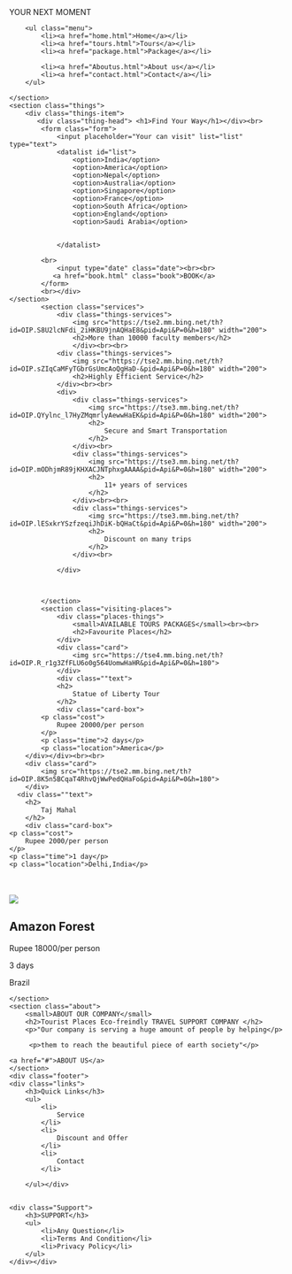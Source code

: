 <!DOCTYPE html>
<html lang="en">
<head>
    <meta charset="UTF-8">
    <meta name="viewport" content="width=device-width, initial-scale=1.0">
    <title>Document</title>
    <link rel="stylesheet" href="styles.css">

</head>

<body>
    <section class="navbar">
        <div class="logo">YOUR NEXT MOMENT</div>
        
        <ul class="menu">
            <li><a href="home.html">Home</a></li>
            <li><a href="tours.html">Tours</a></li>
            <li><a href="package.html">Package</a></li>
        
            <li><a href="Aboutus.html">About us</a></li>
            <li><a href="contact.html">Contact</a></li>
        </ul>
        
    </section>
    <section class="things">
        <div class="things-item">
           <div class="thing-head"> <h1>Find Your Way</h1></div><br>
            <form class="form">
                <input placeholder="Your can visit" list="list" type="text">
                <datalist id="list">
                    <option>India</option>
                    <option>America</option>
                    <option>Nepal</option>
                    <option>Australia</option>
                    <option>Singapore</option>
                    <option>France</option>
                    <option>South Africa</option>
                    <option>England</option>
                    <option>Saudi Arabia</option>
                
                
                </datalist>
                
            <br>
                <input type="date" class="date"><br><br>
               <a href="book.html" class="book">BOOK</a>
            </form>
            <br></div>
    </section>
            <section class="services">
                <div class="things-services">
                    <img src="https://tse2.mm.bing.net/th?id=OIP.S8U2lcNFdi_2iHKBU9jnAQHaE8&pid=Api&P=0&h=180" width="200">
                    <h2>More than 10000 faculty members</h2>
                    </div><br><br>
                <div class="things-services">
                    <img src="https://tse2.mm.bing.net/th?id=OIP.sZIqCaMFyTGbrGsUmcAoQgHaD-&pid=Api&P=0&h=180" width="200">
                    <h2>Highly Efficient Service</h2>
                </div><br><br>
                <div>
                    <div class="things-services">
                        <img src="https://tse3.mm.bing.net/th?id=OIP.QYylnc_l7HyZMqmrlyAewwHaEK&pid=Api&P=0&h=180" width="200">
                        <h2>
                            Secure and Smart Transportation
                        </h2>
                    </div><br>
                    <div class="things-services">
                        <img src="https://tse3.mm.bing.net/th?id=OIP.mODhjmR89jKHXACJNTphxgAAAA&pid=Api&P=0&h=180" width="200">
                        <h2>
                            11+ years of services
                        </h2>
                    </div><br><br>
                    <div class="things-services">
                        <img src="https://tse3.mm.bing.net/th?id=OIP.lESxkrYSzfzeqiJhDiK-bQHaCt&pid=Api&P=0&h=180" width="200">
                        <h2>
                            Discount on many trips
                        </h2>
                    </div><br>
                
                </div>



            </section>
            <section class="visiting-places">
                <div class="places-things">
                    <small>AVAILABLE TOURS PACKAGES</small><br><br>
                    <h2>Favourite Places</h2>
                </div>
                <div class="card">
                    <img src="https://tse4.mm.bing.net/th?id=OIP.R_r1g3ZfFLU6o0g564UomwHaHR&pid=Api&P=0&h=180">
                </div>
                <div class=""text">
                <h2>
                    Statue of Liberty Tour
                </h2>
                <div class="card-box">
            <p class="cost">
                Rupee 20000/per person
            </p>
            <p class="time">2 days</p>
            <p class="location">America</p>
        </div></div><br><br>
        <div class="card">
            <img src="https://tse2.mm.bing.net/th?id=OIP.8K5n5BCqaT4RhvQjWwPedQHaFo&pid=Api&P=0&h=180">
        </div>
      <div class=""text">
        <h2>
            Taj Mahal
        </h2>
        <div class="card-box">
    <p class="cost">
        Rupee 2000/per person
    </p>
    <p class="time">1 day</p>
    <p class="location">Delhi,India</p>
</div></div><br><br>
<div class="card">
    <img src="https://tse2.mm.bing.net/th?id=OIP.vnAxRk7955dgDGNCvuTfLQHaFS&pid=Api&P=0&h=180">
</div>
<div class=""text">
<h2>
    Amazon Forest
</h2>
<div class="card-box">
<p class="cost">
Rupee 18000/per person
</p>
<p class="time">3 days</p>
<p class="location">Brazil</p>
</div></div>
            
        
    </section>
    <section class="about">
        <small>ABOUT OUR COMPANY</small>
        <h2>Tourist Places Eco-freindly TRAVEL SUPPORT COMPANY </h2>
        <p>"Our company is serving a huge amount of people by helping</p>

         <p>them to reach the beautiful piece of earth society"</p>   
        
    <a href="#">ABOUT US</a>
    </section>
    <div class="footer">
    <div class="links">
        <h3>Quick Links</h3>
        <ul>
            <li>
                Service
            </li>
            <li>
                Discount and Offer
            </li>
            <li>
                Contact
            </li>

        </ul></div>

    
    <div class="Support">
        <h3>SUPPORT</h3>
        <ul>
            <li>Any Question</li>
            <li>Terms And Condition</li>
            <li>Privacy Policy</li>
        </ul>
    </div></div>

</body>
</html>
